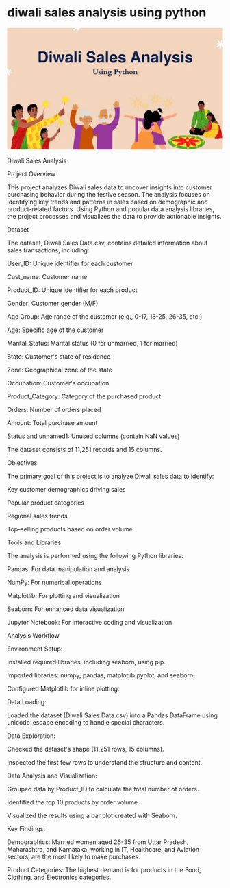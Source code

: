 # diwali sales analysis using python

![Diwali Sales Logo](https://github.com/Gaurav130421/Diwali-Sales-Analysis/blob/main/Diwali%20sales%20logo.jpg)


Diwali Sales Analysis

Project Overview

This project analyzes Diwali sales data to uncover insights into customer purchasing behavior during the festive season. The analysis focuses on identifying key trends and patterns in sales based on demographic and product-related factors. Using Python and popular data analysis libraries, the project processes and visualizes the data to provide actionable insights.

Dataset

The dataset, Diwali Sales Data.csv, contains detailed information about sales transactions, including:





User_ID: Unique identifier for each customer



Cust_name: Customer name



Product_ID: Unique identifier for each product



Gender: Customer gender (M/F)



Age Group: Age range of the customer (e.g., 0-17, 18-25, 26-35, etc.)



Age: Specific age of the customer



Marital_Status: Marital status (0 for unmarried, 1 for married)



State: Customer's state of residence



Zone: Geographical zone of the state



Occupation: Customer's occupation



Product_Category: Category of the purchased product



Orders: Number of orders placed



Amount: Total purchase amount



Status and unnamed1: Unused columns (contain NaN values)

The dataset consists of 11,251 records and 15 columns.

Objectives

The primary goal of this project is to analyze Diwali sales data to identify:





Key customer demographics driving sales



Popular product categories



Regional sales trends



Top-selling products based on order volume

Tools and Libraries

The analysis is performed using the following Python libraries:





Pandas: For data manipulation and analysis



NumPy: For numerical operations



Matplotlib: For plotting and visualization



Seaborn: For enhanced data visualization



Jupyter Notebook: For interactive coding and visualization

Analysis Workflow





Environment Setup:





Installed required libraries, including seaborn, using pip.



Imported libraries: numpy, pandas, matplotlib.pyplot, and seaborn.



Configured Matplotlib for inline plotting.



Data Loading:





Loaded the dataset (Diwali Sales Data.csv) into a Pandas DataFrame using unicode_escape encoding to handle special characters.



Data Exploration:





Checked the dataset's shape (11,251 rows, 15 columns).



Inspected the first few rows to understand the structure and content.



Data Analysis and Visualization:





Grouped data by Product_ID to calculate the total number of orders.



Identified the top 10 products by order volume.



Visualized the results using a bar plot created with Seaborn.



Key Findings:





Demographics: Married women aged 26-35 from Uttar Pradesh, Maharashtra, and Karnataka, working in IT, Healthcare, and Aviation sectors, are the most likely to make purchases.



Product Categories: The highest demand is for products in the Food, Clothing, and Electronics categories.
